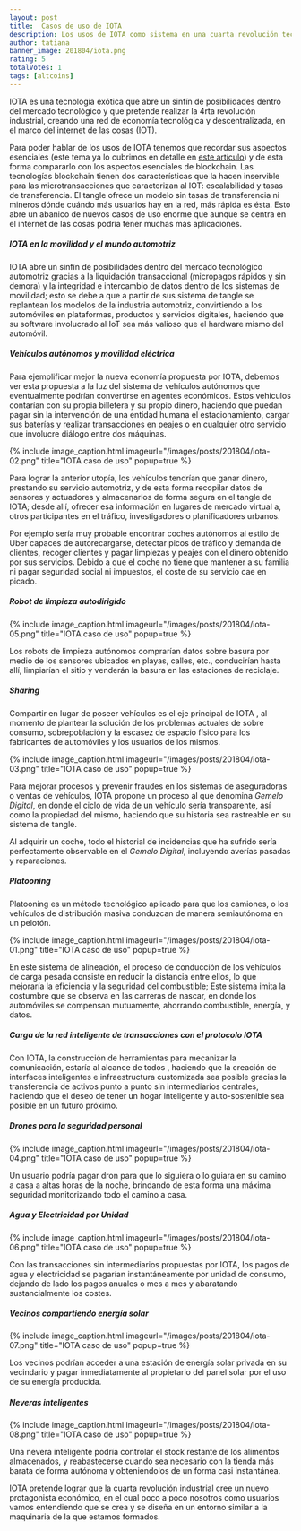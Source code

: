 ```yaml
---
layout: post
title:  Casos de uso de IOTA
description: Los usos de IOTA como sistema en una cuarta revolución tecnoindustrial
author: tatiana
banner_image: 201804/iota.png
rating: 5
totalVotes: 1
tags: [altcoins]
---
```


IOTA es una tecnología exótica que abre un sinfín de posibilidades dentro del mercado tecnológico y que pretende realizar la 4rta revolución industrial, creando una red de economía tecnológica y descentralizada, en el marco del internet de las cosas (IOT).

<!--more-->

Para poder hablar de los usos de IOTA tenemos que recordar sus aspectos esenciales (este tema ya lo cubrimos en detalle en [este artículo](/que-es-iota/)) y de esta forma compararlo con los aspectos esenciales de blockchain. Las tecnologías blockchain tienen dos características que la hacen inservible para las microtransacciones que caracterizan al IOT: escalabilidad y tasas de transferencia. El tangle ofrece un modelo sin tasas de transferencia ni mineros dónde cuándo más usuarios hay en la red, más rápida es ésta. Esto abre un abanico de nuevos casos de uso enorme que aunque se centra en el internet de las cosas podría tener muchas más aplicaciones.

##### IOTA en la movilidad y el mundo automotriz

IOTA abre un sinfín de posibilidades dentro del mercado tecnológico automotriz gracias a la liquidación transaccional (micropagos rápidos y sin demora) y la integridad e intercambio de datos dentro de los sistemas de movilidad; esto se debe a que a partir de sus sistema de tangle se replantean los modelos de la industria automotriz, convirtiendo a los automóviles en plataformas, productos y servicios digitales, haciendo que su software involucrado al IoT sea más valioso que el hardware mismo del automóvil.

##### Vehículos autónomos y movilidad eléctrica

Para ejemplificar mejor la nueva economía propuesta por IOTA, debemos ver esta propuesta a la luz del sistema de vehículos autónomos que eventualmente podrían convertirse en agentes económicos.
Estos vehículos contarían con su propia billetera y su propio dinero, haciendo que puedan pagar sin la intervención de una entidad humana el estacionamiento, cargar sus baterías y realizar transacciones en peajes o en cualquier otro servicio que involucre diálogo entre dos máquinas.

{% include image_caption.html imageurl="/images/posts/201804/iota-02.png" title="IOTA caso de uso" popup=true %}

Para lograr la anterior utopía, los vehículos tendrían que ganar dinero, prestando su servicio automotriz, y de esta forma recopilar datos de sensores y actuadores y almacenarlos de forma segura en el tangle de IOTA; desde allí, ofrecer esa información en lugares de mercado virtual a, otros participantes en el tráfico, investigadores o planificadores urbanos.

Por ejemplo sería muy probable encontrar coches autónomos al estilo de Uber capaces de autorecargarse, detectar picos de tráfico y demanda de clientes, recoger clientes y pagar limpiezas y peajes con el dinero obtenido por sus servicios. Debido a que el coche no tiene que mantener a su familia ni pagar seguridad social ni impuestos, el coste de su servicio cae en picado.

##### Robot de limpieza autodirigido

{% include image_caption.html imageurl="/images/posts/201804/iota-05.png" title="IOTA caso de uso" popup=true %}

Los robots de limpieza autónomos comprarían datos sobre basura por medio de los sensores ubicados en playas, calles, etc., conducirían hasta allí, limpiarían el sitio y venderán la basura en las estaciones de reciclaje.

##### Sharing

Compartir en lugar de poseer vehículos es el eje principal de IOTA , al momento de plantear la solución de los problemas actuales de sobre consumo, sobrepoblación y la escasez de espacio físico para los fabricantes de automóviles y los usuarios de los mismos.

{% include image_caption.html imageurl="/images/posts/201804/iota-03.png" title="IOTA caso de uso" popup=true %}

Para mejorar procesos y prevenir fraudes en los sistemas de aseguradoras o ventas de vehículos, IOTA propone un proceso al que denomina *Gemelo Digital*, en donde el ciclo de vida de un vehículo sería transparente, así como la propiedad del mismo, haciendo que su historia sea rastreable en su sistema de tangle.

Al adquirir un coche, todo el historial de incidencias que ha sufrido sería perfectamente observable en el *Gemelo Digital*, incluyendo averías pasadas y reparaciones.

##### Platooning

Platooning es un método tecnológico aplicado para que los camiones, o los vehículos de distribución masiva conduzcan de manera semiautónoma en un pelotón.

{% include image_caption.html imageurl="/images/posts/201804/iota-01.png" title="IOTA caso de uso" popup=true %}

En este sistema de alineación, el proceso de conducción de los vehículos de carga pesada consiste en reducir la distancia entre ellos, lo que mejoraría la eficiencia y la seguridad del combustible; Este sistema imita la costumbre que se observa en las carreras de nascar, en donde los automóviles se compensan mutuamente, ahorrando combustible, energía, y datos.

##### Carga de la red inteligente de transacciones con el protocolo IOTA

Con IOTA, la construcción de herramientas para mecanizar la comunicación, estaría al alcance de todos , haciendo que la creación de interfaces inteligentes e infraestructura customizada sea posible gracias la transferencia de activos punto a punto sin intermediarios centrales, haciendo que el deseo de tener un hogar inteligente y auto-sostenible sea posible en un futuro próximo.

##### Drones para la seguridad personal

{% include image_caption.html imageurl="/images/posts/201804/iota-04.png" title="IOTA caso de uso" popup=true %}

Un usuario podría pagar dron para que lo siguiera o lo guiara en su camino a casa a altas horas de la noche, brindando de esta forma una máxima seguridad monitorizando todo el camino a casa.

##### Agua y Electricidad por Unidad

{% include image_caption.html imageurl="/images/posts/201804/iota-06.png" title="IOTA caso de uso" popup=true %}

Con las transacciones sin intermediarios propuestas por IOTA, los pagos de agua y electricidad se pagarían instantáneamente por unidad de consumo, dejando de lado los pagos anuales o mes a mes y abaratando sustancialmente los costes.

##### Vecinos compartiendo energía solar

{% include image_caption.html imageurl="/images/posts/201804/iota-07.png" title="IOTA caso de uso" popup=true %}

Los vecinos podrían acceder a una estación de energía solar privada en su vecindario y pagar inmediatamente al propietario del panel solar por el uso de su energía producida.

##### Neveras inteligentes

{% include image_caption.html imageurl="/images/posts/201804/iota-08.png" title="IOTA caso de uso" popup=true %}

Una nevera inteligente podría controlar el stock restante de los alimentos almacenados, y reabastecerse cuando sea necesario con la tienda más barata de forma autónoma y obteniendolos de un forma casi instantánea.

IOTA pretende lograr que la cuarta revolución industrial cree un nuevo protagonista económico, en el cual poco a poco nosotros como usuarios vamos entendiendo que se crea y se diseña en un entorno similar a la maquinaria de la que estamos formados.


